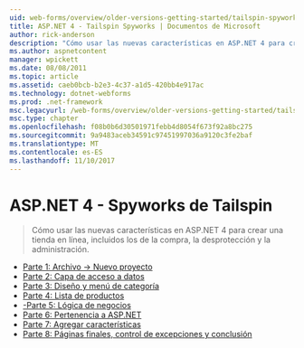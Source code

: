 ```yaml
---
uid: web-forms/overview/older-versions-getting-started/tailspin-spyworks/index
title: ASP.NET 4 - Tailspin Spyworks | Documentos de Microsoft
author: rick-anderson
description: "Cómo usar las nuevas características en ASP.NET 4 para crear una tienda en línea, incluidos los de la compra, la desprotección y la administración."
ms.author: aspnetcontent
manager: wpickett
ms.date: 08/08/2011
ms.topic: article
ms.assetid: caeb0bcb-b2e3-4c37-a1d5-420bb4e917ac
ms.technology: dotnet-webforms
ms.prod: .net-framework
msc.legacyurl: /web-forms/overview/older-versions-getting-started/tailspin-spyworks
msc.type: chapter
ms.openlocfilehash: f08b0b6d30501971febb4d8054f673f92a8bc275
ms.sourcegitcommit: 9a9483aceb34591c97451997036a9120c3fe2baf
ms.translationtype: MT
ms.contentlocale: es-ES
ms.lasthandoff: 11/10/2017
---
```

<a name="aspnet-4---tailspin-spyworks"></a>ASP.NET 4 - Spyworks de Tailspin
====================
> Cómo usar las nuevas características en ASP.NET 4 para crear una tienda en línea, incluidos los de la compra, la desprotección y la administración.


- [Parte 1: Archivo -> Nuevo proyecto](tailspin-spyworks-part-1.md)
- [Parte 2: Capa de acceso a datos](tailspin-spyworks-part-2.md)
- [Parte 3: Diseño y menú de categoría](tailspin-spyworks-part-3.md)
- [Parte 4: Lista de productos](tailspin-spyworks-part-4.md)
- [-Parte 5: Lógica de negocios](tailspin-spyworks-part-5.md)
- [Parte 6: Pertenencia a ASP.NET](tailspin-spyworks-part-6.md)
- [Parte 7: Agregar características](tailspin-spyworks-part-7.md)
- [Parte 8: Páginas finales, control de excepciones y conclusión](tailspin-spyworks-part-8.md)
